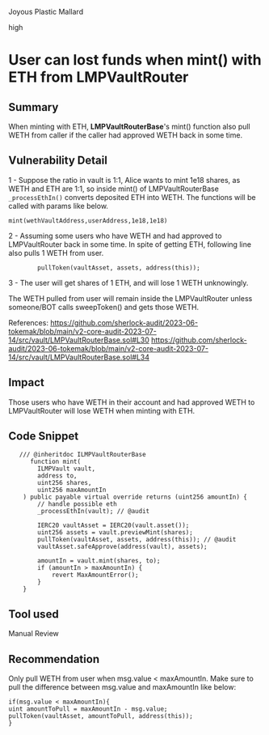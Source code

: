 Joyous Plastic Mallard

high

# User can lost funds when mint() with ETH from LMPVaultRouter
## Summary
When minting with ETH, **LMPVaultRouterBase**'s mint() function also pull WETH from caller if the caller had approved WETH back in some time. 

## Vulnerability Detail
1 - Suppose the ratio in vault is 1:1, Alice wants to mint 1e18 shares, as WETH and ETH are 1:1, so inside mint() of LMPVaultRouterBase ```_processEthIn()``` converts deposited ETH into WETH. The functions will be called with params like below.
```solidity 
mint(wethVaultAddress,userAddress,1e18,1e18)
```
2 - Assuming some users who have WETH and had approved to LMPVaultRouter back in some time. In spite of getting ETH, following line also pulls 1 WETH from user. 
```solidity
        pullToken(vaultAsset, assets, address(this));
```

3 - The user will get shares of 1 ETH, and will lose 1 WETH unknowingly. 

The WETH pulled from user will remain inside the LMPVaultRouter unless someone/BOT calls sweepToken() and gets those WETH.

References:
https://github.com/sherlock-audit/2023-06-tokemak/blob/main/v2-core-audit-2023-07-14/src/vault/LMPVaultRouterBase.sol#L30
https://github.com/sherlock-audit/2023-06-tokemak/blob/main/v2-core-audit-2023-07-14/src/vault/LMPVaultRouterBase.sol#L34




## Impact

Those users who have WETH in their account and had approved WETH to LMPVaultRouter will lose WETH when minting with ETH.

## Code Snippet
```solidity
   /// @inheritdoc ILMPVaultRouterBase
      function mint(
        ILMPVault vault,
        address to,
        uint256 shares,
        uint256 maxAmountIn
    ) public payable virtual override returns (uint256 amountIn) {
        // handle possible eth
        _processEthIn(vault); // @audit

        IERC20 vaultAsset = IERC20(vault.asset());
        uint256 assets = vault.previewMint(shares);
        pullToken(vaultAsset, assets, address(this)); // @audit
        vaultAsset.safeApprove(address(vault), assets);

        amountIn = vault.mint(shares, to);
        if (amountIn > maxAmountIn) {
            revert MaxAmountError();
        }
    }
```

## Tool used

Manual Review

## Recommendation
Only pull WETH from user when msg.value < maxAmountIn.
Make sure to pull the difference between msg.value and maxAmountIn like below:
```solidity
if(msg.value < maxAmountIn){
uint amountToPull = maxAmountIn - msg.value;
pullToken(vaultAsset, amountToPull, address(this));
}
```

